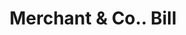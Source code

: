 ---
doi: 10.7916/D8Z04M7T
date_other: '1870'
date_other_textual: 1870-1879
form: printed ephemera
genre:
- Invoices
name:
- Merchant & Co.
object_in_context_url: https://biggert.cul.columbia.edu/items/view/ave_biggert_01435
subject_hierarchical_geographic:
- Philadelphia, Pennsylvania, United States
subject_name:
- Merchant & Co.
title: Merchant & Co.. Bill
sort_title: Merchant & Co.. Bill
call_number: ave_biggert_01435
coordinates:
- 40.00944444444445,-75.13333333333334
pid: ave_biggert_01435
identifiers: ave_biggert_01435
permalink: /biggert/ave_biggert_01435/
layout: iiif-image-page
---